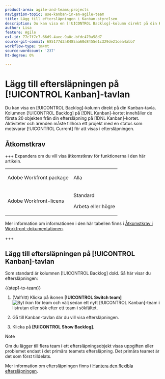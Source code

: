 ```yaml
---
product-area: agile-and-teams;projects
navigation-topic: use-kanban-in-an-agile-team
title: Lägg till eftersläpningen i Kanban-styrelsen
description: Du kan visa en [!UICONTROL Backlog]-kolumn direkt på din Kanban-tavla. Kolumnen [!UICONTROL Backlog] på  [!DNL Kanban] anslagstavlan innehåller de första 20 objekten från din eftersläpning på  [!DNL Kanban] anslagstavlan. Aktiviteter och ärenden måste tillhöra ett projekt med en status som motsvarar Aktuell för att visas i eftersläpningen.
author: Lisa
feature: Agile
exl-id: 77c7f7c7-66d9-4aec-9a0c-bfdc470a58d7
source-git-commit: 685177d3a8485aa60d8455e1c329de21cea4abb7
workflow-type: tm+mt
source-wordcount: '237'
ht-degree: 0%

---
```


# Lägg till eftersläpningen på [!UICONTROL Kanban]-tavlan

Du kan visa en [!UICONTROL Backlog]-kolumn direkt på din Kanban-tavla. Kolumnen [!UICONTROL Backlog] på [!DNL Kanban]-kortet innehåller de första 20 objekten från din eftersläpning på [!DNL Kanban]-kortet. Aktiviteter och ärenden måste tillhöra ett projekt med en status som motsvarar [!UICONTROL Current] för att visas i eftersläpningen.

## Åtkomstkrav

+++ Expandera om du vill visa åtkomstkrav för funktionerna i den här artikeln.

<table style="table-layout:auto"> 
 <col> 
 </col> 
 <col> 
 </col> 
 <tbody> 
  <tr> 
   <td role="rowheader">Adobe Workfront package</td> 
   <td> <p>Alla</p> </td> 
  </tr> 
  <tr> 
   <td role="rowheader">Adobe Workfront-licens</td> 
   <td> <p>Standard</p> 
   <p>Arbeta eller högre</p> </td> 
  </tr>
 </tbody> 
</table>

Mer information om informationen i den här tabellen finns i [Åtkomstkrav i Workfront-dokumentationen](/help/quicksilver/administration-and-setup/add-users/access-levels-and-object-permissions/access-level-requirements-in-documentation.md).

+++

## Lägg till eftersläpningen på [!UICONTROL Kanban]-tavlan

Som standard är kolumnen [!UICONTROL Backlog] dold. Så här visar du eftersläpningen:

{{step1-to-team}}

1. (Valfritt) Klicka på ikonen **[!UICONTROL Switch team]** ![Byt ikon för team](assets/switch-team-icon.png) och välj sedan ett nytt [!UICONTROL Kanban]-team i listrutan eller sök efter ett team i sökfältet.

1. Gå till Kanban-tavlan där du vill visa eftersläpningen.
1. Klicka på **[!UICONTROL Show Backlog]**.

>[!NOTE]
>
>Om du lägger till flera team i ett eftersläpningsobjekt visas uppgiften eller problemet endast i det primära teamets eftersläpning. Det primära teamet är det som först tilldelats.

Mer information om eftersläpningen finns i [Hantera den flexibla eftersläpningen](../../agile/work-in-an-agile-environment/manage-the-agile-backlog.md).
